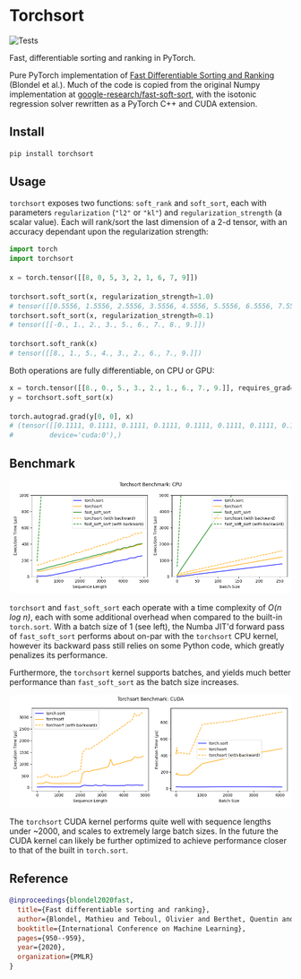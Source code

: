 # Torchsort

![Tests](https://github.com/teddykoker/torchsort/workflows/Tests/badge.svg)

Fast, differentiable sorting and ranking in PyTorch.

Pure PyTorch implementation of [Fast Differentiable Sorting and
Ranking](https://arxiv.org/abs/2002.08871) (Blondel et al.). Much of the code is
copied from the original Numpy implementation at
[google-research/fast-soft-sort](https://github.com/google-research/fast-soft-sort),
with the isotonic regression solver rewritten as a PyTorch C++ and CUDA
extension.

## Install

```bash
pip install torchsort
```

## Usage

`torchsort` exposes two functions: `soft_rank` and `soft_sort`, each with
parameters `regularization` (`"l2"` or `"kl"`) and `regularization_strength` (a
scalar value). Each will rank/sort the last dimension of a 2-d tensor, with an
accuracy dependant upon the regularization strength:

```python
import torch
import torchsort

x = torch.tensor([[8, 0, 5, 3, 2, 1, 6, 7, 9]])

torchsort.soft_sort(x, regularization_strength=1.0)
# tensor([[0.5556, 1.5556, 2.5556, 3.5556, 4.5556, 5.5556, 6.5556, 7.5556, 8.5556]])
torchsort.soft_sort(x, regularization_strength=0.1)
# tensor([[-0., 1., 2., 3., 5., 6., 7., 8., 9.]])

torchsort.soft_rank(x)
# tensor([[8., 1., 5., 4., 3., 2., 6., 7., 9.]])
```

Both operations are fully differentiable, on CPU or GPU:

```python
x = torch.tensor([[8., 0., 5., 3., 2., 1., 6., 7., 9.]], requires_grad=True).cuda()
y = torchsort.soft_sort(x)

torch.autograd.grad(y[0, 0], x)
# (tensor([[0.1111, 0.1111, 0.1111, 0.1111, 0.1111, 0.1111, 0.1111, 0.1111, 0.1111]],
#         device='cuda:0'),)
```

## Benchmark

![Benchmark](https://github.com/teddykoker/torchsort/raw/main/extra/benchmark.png)

`torchsort` and `fast_soft_sort` each operate with a time complexity of *O(n log
n)*, each with some additional overhead when compared to the built-in
`torch.sort`. With a batch size of 1 (see left), the Numba JIT'd forward pass of
`fast_soft_sort` performs about on-par with the `torchsort` CPU kernel, however
its backward pass still relies on some Python code, which greatly penalizes its
performance. 

Furthermore, the `torchsort` kernel supports batches, and yields much better
performance than `fast_soft_sort` as the batch size increases.

![Benchmark](https://github.com/teddykoker/torchsort/raw/main/extra/benchmark_cuda.png)

The `torchsort` CUDA kernel performs quite well with sequence lengths under
~2000, and scales to extremely large batch sizes. In the future the
CUDA kernel can likely be further optimized to achieve performance closer to that of the
built in `torch.sort`.

## Reference

```bibtex
@inproceedings{blondel2020fast,
  title={Fast differentiable sorting and ranking},
  author={Blondel, Mathieu and Teboul, Olivier and Berthet, Quentin and Djolonga, Josip},
  booktitle={International Conference on Machine Learning},
  pages={950--959},
  year={2020},
  organization={PMLR}
}
```
